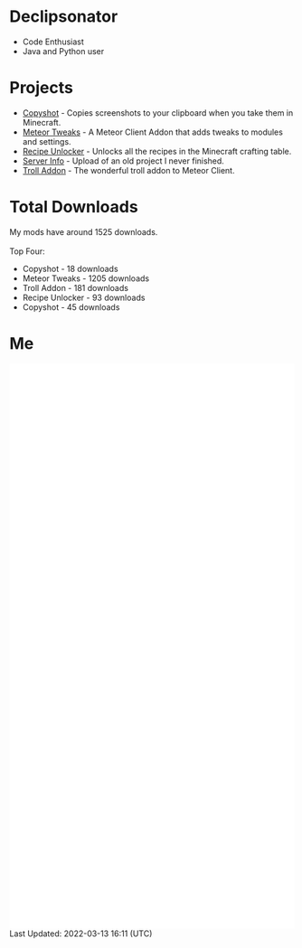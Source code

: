 # Declipsonator
- Code Enthusiast
- Java and Python user
# Projects
- [Copyshot](https://github.com/Declipsonator/Copyshot) - Copies screenshots to your clipboard when you take them in Minecraft.
- [Meteor Tweaks](https://github.com/Declipsonator/Meteor-Tweaks) - A Meteor Client Addon that adds tweaks to modules and settings.
- [Recipe Unlocker](https://github.com/Declipsonator/Recipe-Unlocker) - Unlocks all the recipes in the Minecraft crafting table.
- [Server Info](https://github.com/Declipsonator/Server-Info) - Upload of an old project I never finished.
- [Troll Addon](https://github.com/Declipsonator/Troll-Addon) - The wonderful troll addon to Meteor Client.


# Total Downloads
My mods have around 1525 downloads. \
\
Top Four:
- Copyshot - 18 downloads  
- Meteor Tweaks - 1205 downloads  
- Troll Addon - 181 downloads  
- Recipe Unlocker - 93 downloads  
- Copyshot - 45 downloads  


# Me
<img align="center" src="/github-metrics.svg" alt="Metrics">
Last Updated: 2022-03-13 16:11 (UTC)
